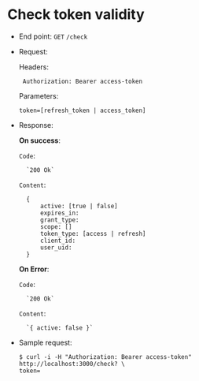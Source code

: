 Check token validity
=======================

* End point:
`GET` `/check`

* Request:
    
    Headers:
    
    ```
     Authorization: Bearer access-token
     ```
    
    Parameters:
    ```
    token=[refresh_token | access_token]
    ```

* Response:

    <b>On success</b>:
    
    `Code`: 
    
        `200 Ok`
    
    `Content`:
          
        {
            active: [true | false]
            expires_in:
            grant_type:
            scope: []
            token_type: [access | refresh]
            client_id:
            user_uid:
        }

    <b>On Error</b>:
    
    `Code`: 
    
        `200 Ok`
     
     `Content`:
     
        `{ active: false }`

* Sample request:
    ```
    $ curl -i -H "Authorization: Bearer access-token" http://localhost:3000/check? \
    token=
    ```
